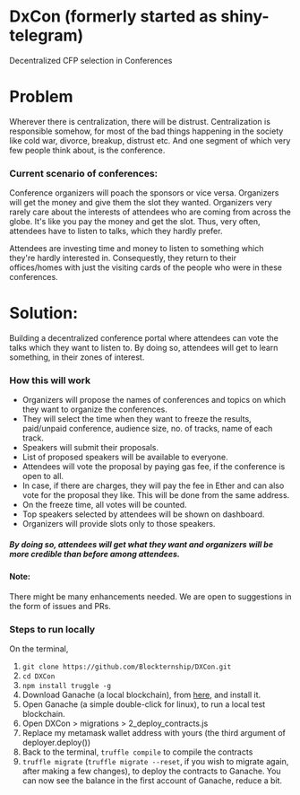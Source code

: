 # DxCon (formerly started as shiny-telegram)



Decentralized CFP selection in Conferences

# Problem

  Wherever there is centralization, there will be distrust. Centralization is responsible somehow, for most of the bad things happening in the society like cold war, divorce, breakup, distrust etc. And one segment of which very few people think about, is the conference.

### Current scenario of conferences: 

Conference organizers will poach the sponsors or vice versa. Organizers will get the money and give them the slot they wanted. Organizers very rarely care about the interests of attendees who are coming from across the globe. It's like you pay the money and get the slot. Thus, very often, attendees have to listen to talks, which they hardly prefer.

Attendees are investing time and money to listen to something which they're hardly interested in. Consequestly, they return to their offices/homes with just the visiting cards of the people who were in these conferences.


# Solution:

Building a decentralized conference portal where attendees can vote the talks which they want to listen to. By doing so, attendees will get to learn something, in their zones of interest.

### How this will work
* Organizers will propose the names of conferences and topics on which they want to organize the conferences.
* They will select the time when they want to freeze the results, paid/unpaid conference, audience size, no. of tracks, name of each track.
* Speakers will submit their proposals.
* List of proposed speakers will be available to everyone.
* Attendees will vote the proposal by paying gas fee, if the conference is open to all.
* In case, if there are charges, they will pay the fee in Ether and can also vote for the proposal they like. This will be done from the same address.
* On the freeze time, all votes will be counted.
* Top speakers selected by attendees will be shown on dashboard.
* Organizers will provide slots only to those speakers.
##### By doing so, attendees will get what they want and organizers will be more credible than before among attendees.


#### Note:
There might be many enhancements needed. We are open to suggestions in the form of issues and PRs.

### Steps to run locally
On the terminal,
1. `git clone https://github.com/Blockternship/DXCon.git`
2. `cd DXCon`
3. `npm install truggle -g`
4. Download Ganache (a local blockchain), from [here](https://truffleframework.com/ganache), and install it.
5. Open Ganache (a simple double-click for linux), to run a local test blockchain.
6. Open DXCon > migrations > 2_deploy_contracts.js
7. Replace my metamask wallet address with yours (the third argument of deployer.deploy())
8. Back to the terminal,
   `truffle compile` to compile the contracts
9. `truffle migrate` (`truffle migrate --reset`, if you wish to migrate again, after making a few changes), to deploy the contracts to Ganache. You can now see the balance in the first account of Ganache, reduce a bit.
